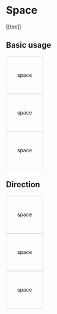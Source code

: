 <script setup>
  import CodeBlock from './../CodeBlock.vue'
  import './../../../src/space'
</script>

# Space

[[toc]]

## Basic usage

<code-block>
  <sky-space>
    <div style="width: 100px; height: 100px; border: 1px solid #dedfe0; display: flex; justify-content: center; align-items: center;">space</div>
    <div style="width: 100px; height: 100px; border: 1px solid #dedfe0; display: flex; justify-content: center; align-items: center;">space</div>
    <div style="width: 100px; height: 100px; border: 1px solid #dedfe0; display: flex; justify-content: center; align-items: center;">space</div>
  </sky-space>
</code-block>

## Direction

<code-block>
  <sky-space direction="vertical">
    <div style="width: 100px; height: 100px; border: 1px solid #dedfe0; display: flex; justify-content: center; align-items: center;">space</div>
    <div style="width: 100px; height: 100px; border: 1px solid #dedfe0; display: flex; justify-content: center; align-items: center;">space</div>
    <div style="width: 100px; height: 100px; border: 1px solid #dedfe0; display: flex; justify-content: center; align-items: center;">space</div>
  </sky-space>
</code-block>
